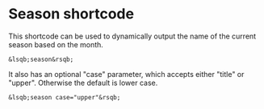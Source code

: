 # Season shortcode

This shortcode can be used to dynamically output the name of the current season based on the month.

`&lsqb;season&rsqb;`

It also has an optional "case" parameter, which accepts either "title" or "upper". Otherwise the default is lower case.


`&lsqb;season case="upper"&rsqb;`
